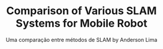 ---
layout: post-page
title: Comparison of Various SLAM Systems for Mobile Robot
subtitle: Uma comparação entre métodos de SLAM by Anderson Lima
cover-img: /assets/img/2021-11-19-cmu-rover/cover5.png
thumbnail-img: /assets/img/2021-11-19-cmu-rover/cover3.jpg
share-img: /assets/img/rosa-logo-redondo.png
tags: [rasc]
comments: true
---